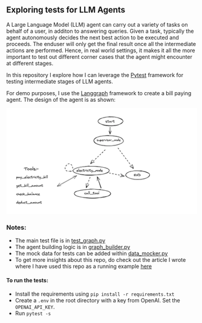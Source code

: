 ## Exploring tests for LLM Agents

A Large Language Model (LLM) agent can carry out a variety of tasks on behalf of a user, in additon to answering queries. Given a task, typically the agent autonomously decides the next best action to be executed and proceeds. The enduser will only get the final result once all the intermediate actions are performed. Hence, in real world settings, it makes it all the more important to test out different corner cases that the agent might encounter at different stages.

In this repository I explore how I can leverage the [Pytest](https://docs.pytest.org/en/stable/) framework for testing intermediate stages of LLM agents.

For demo purposes, I use the [Langgraph](https://www.langchain.com/langgraph) framework to create a bill paying agent. The design of the agent is as shown:<br>

![](agent_design.png)

### Notes:
- The main test file is in [test_graph.py](test_graph.py)
- The agent building logic is in [graph_builder.py](graph_builder.py)
- The mock data for tests can be added within [data_mocker.py](data_mocker.py)
- To get more insights about this repo, do check out the article I wrote where I have used this repo as a running example [here](https://medium.com/pythoneers/towards-developing-tests-for-large-language-model-enabled-apis-946e04c9ed65)

#### To run the tests:
- Install the requirements using `pip install -r requirements.txt`
- Create a `.env` in the root directory with a key from OpenAI. Set the `OPENAI_API_KEY`.
- Run `pytest -s`
